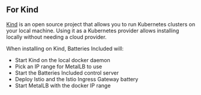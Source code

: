 ## For Kind

[Kind](https://kind.sigs.k8s.io/) is an open source project that allows you to
run Kubernetes clusters on your local machine. Using it as a Kubernetes provider
allows installing locally without needing a cloud provider.

When installing on Kind, Batteries Included will:

- Start Kind on the local docker daemon
- Pick an IP range for MetalLB to use
- Start the Batteries Included control server
- Deploy Istio and the Istio Ingress Gateway battery
- Start MetalLB with the docker IP range
